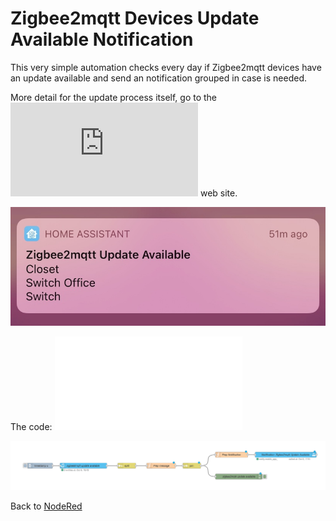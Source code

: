 # Zigbee2mqtt Devices Update Available Notification #

This very simple automation checks every day if Zigbee2mqtt devices have an update available and send an notification grouped in case is needed.

More detail for the update process itself, go to the ![Zigbee2mqtt](https://www.zigbee2mqtt.io/information/ota_updates.html) web site.


![Zigbee2mqtt Device Update Available Notification iOS](zigbee2mqttDevicesUpdateAvailableNotification_ios.jpg)

The code: ![Zigbee2mqtt Device Update Available Notification Json](zigbee2mqttDevicesUpdateAvailableNotification.json)

![Zigbee2mqtt Device Update Available Notification Graph](zigbee2mqttDevicesUpdateAvailableNotification.png)

Back to [NodeRed](../../README.md)

